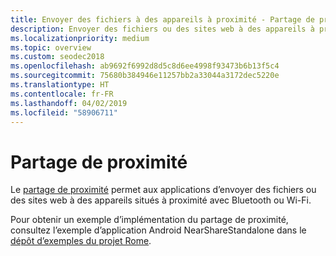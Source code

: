```yaml
---
title: Envoyer des fichiers à des appareils à proximité - Partage de proximité
description: Envoyer des fichiers ou des sites web à des appareils à proximité avec Bluetooth ou Wi-Fi.
ms.localizationpriority: medium
ms.topic: overview
ms.custom: seodec2018
ms.openlocfilehash: ab9692f6992d8d5c8d6ee4998f93473b6b13f5c4
ms.sourcegitcommit: 75680b384946e11257bb2a33044a3172dec5220e
ms.translationtype: HT
ms.contentlocale: fr-FR
ms.lasthandoff: 04/02/2019
ms.locfileid: "58906711"
---
```

# <a name="nearby-sharing"></a>Partage de proximité

Le [partage de proximité](https://blogs.windows.com/windowsexperience/2018/06/18/windows-10-tip-how-to-start-using-nearby-sharing-with-the-windows-10-april-2018-update/#SpPj2lqAq22UdMVS.97) permet aux applications d’envoyer des fichiers ou des sites web à des appareils situés à proximité avec Bluetooth ou Wi-Fi.

Pour obtenir un exemple d’implémentation du partage de proximité, consultez l’exemple d’application Android NearShareStandalone dans le [dépôt d’exemples du projet Rome](https://github.com/Microsoft/project-rome).